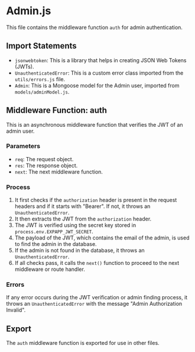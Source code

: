 # Admin.js

This file contains the middleware function `auth` for admin authentication.

## Import Statements

- `jsonwebtoken`: This is a library that helps in creating JSON Web Tokens (JWTs).
- `UnauthenticatedError`: This is a custom error class imported from the `utils/errors.js` file.
- `Admin`: This is a Mongoose model for the Admin user, imported from `models/adminModel.js`.

## Middleware Function: auth

This is an asynchronous middleware function that verifies the JWT of an admin user.

### Parameters

- `req`: The request object.
- `res`: The response object.
- `next`: The next middleware function.

### Process

1. It first checks if the `authorization` header is present in the request headers and if it starts with "Bearer". If not, it throws an `UnauthenticatedError`.
2. It then extracts the JWT from the `authorization` header.
3. The JWT is verified using the secret key stored in `process.env.EXPAPP_JWT_SECRET`.
4. The payload of the JWT, which contains the email of the admin, is used to find the admin in the database.
5. If the admin is not found in the database, it throws an `UnauthenticatedError`.
6. If all checks pass, it calls the `next()` function to proceed to the next middleware or route handler.

### Errors

If any error occurs during the JWT verification or admin finding process, it throws an `UnauthenticatedError` with the message "Admin Authorization Invalid".

## Export

The `auth` middleware function is exported for use in other files.
